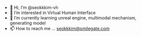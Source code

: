 - 👋 Hi, I’m @seokkkim-vh
- 👀 I’m interested in Virtual Human Interface
- 🌱 I’m currently learning unreal engine, multimodal mechanism, generating model
- 📫 How to reach me ... seokkkim@smilegate.com

<!---
seokkkim-vh/seokkkim-vh is a ✨ special ✨ repository because its `README.md` (this file) appears on your GitHub profile.
You can click the Preview link to take a look at your changes.
--->
